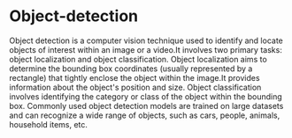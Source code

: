 # Object-detection
Object detection is a computer vision technique used to identify and locate objects of interest within an image or a video.It involves two primary tasks: object
localization and object classification.
Object localization aims to determine the bounding box coordinates (usually represented by a rectangle) that tightly enclose the object within the image.It provides 
information about the object's position and size.
Object classification involves identifying the category or class of the object within the bounding box. Commonly used object detection models are trained on large datasets 
and can recognize a wide range of objects, such as cars, people, animals, household items, etc.
